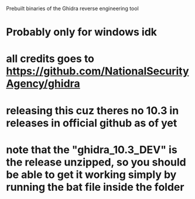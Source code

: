 Prebuilt binaries of the Ghidra reverse engineering tool 
# Probably only for windows idk
# all credits goes to https://github.com/NationalSecurityAgency/ghidra
# releasing this cuz theres no 10.3 in releases in official github as of yet
# note that the "ghidra_10.3_DEV" is the release unzipped, so you should be able to get it working simply by running the bat file inside the folder